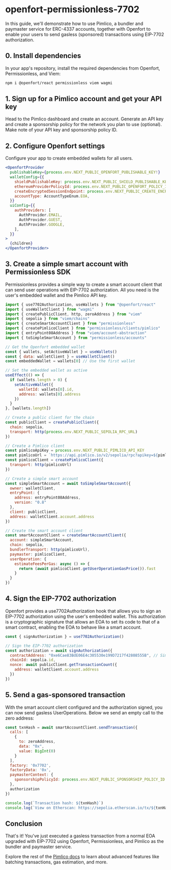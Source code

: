# openfort-permissionless-7702

In this guide, we'll demonstrate how to use Pimlico, a bundler and paymaster service for ERC-4337 accounts, together with Openfort to enable your users to send gasless (sponsored) transactions using EIP-7702 authorization.

## 0. Install dependencies

In your app's repository, install the required dependencies from Openfort, Permissionless, and Viem:

```bash
npm i @openfort/react permissionless viem wagmi
```

## 1. Sign up for a Pimlico account and get your API key

Head to the Pimlico dashboard and create an account. Generate an API key and create a sponsorship policy for the network you plan to use (optional). Make note of your API key and sponsorship policy ID.

## 2. Configure Openfort settings

Configure your app to create embedded wallets for all users.

```jsx
<OpenfortProvider
  publishableKey={process.env.NEXT_PUBLIC_OPENFORT_PUBLISHABLE_KEY!}
  walletConfig={{
    shieldPublishableKey: process.env.NEXT_PUBLIC_SHIELD_PUBLISHABLE_KEY!,
    ethereumProviderPolicyId: process.env.NEXT_PUBLIC_OPENFORT_POLICY_ID,
    createEncryptedSessionEndpoint: process.env.NEXT_PUBLIC_CREATE_ENCRYPTED_SESSION_ENDPOINT,
    accountType: AccountTypeEnum.EOA,
  }}
  uiConfig={{
    authProviders: [
      AuthProvider.EMAIL,
      AuthProvider.GUEST,
      AuthProvider.GOOGLE,
    ],
  }}
>
  {children}
</OpenfortProvider>
```

## 3. Create a simple smart account with Permissionless SDK

Permissionless provides a simple way to create a smart account client that can send user operations with EIP-7702 authorization. All you need is the user's embedded wallet and the Pimlico API key.

```jsx
import { use7702Authorization, useWallets } from "@openfort/react"
import { useWalletClient } from "wagmi"
import { createPublicClient, http, zeroAddress } from "viem"
import { sepolia } from "viem/chains"
import { createSmartAccountClient } from "permissionless"
import { createPimlicoClient } from "permissionless/clients/pimlico"
import { entryPoint08Address } from "viem/account-abstraction"
import { toSimpleSmartAccount } from "permissionless/accounts"

// Get the Openfort embedded wallet
const { wallets, setActiveWallet } = useWallets()
const { data: walletClient } = useWalletClient()
const embeddedWallet = wallets[0] // Use the first wallet

// Set the embedded wallet as active
useEffect(() => {
  if (wallets.length > 0) {
    setActiveWallet({
      walletId: wallets[0].id,
      address: wallets[0].address
    })
  }
}, [wallets.length])

// Create a public client for the chain
const publicClient = createPublicClient({
  chain: sepolia,
  transport: http(process.env.NEXT_PUBLIC_SEPOLIA_RPC_URL)
})

// Create a Pimlico client
const pimlicoApiKey = process.env.NEXT_PUBLIC_PIMLICO_API_KEY
const pimlicoUrl = `https://api.pimlico.io/v2/sepolia/rpc?apikey=${pimlicoApiKey}`
const pimlicoClient = createPimlicoClient({
  transport: http(pimlicoUrl)
})

// Create a simple smart account
const simpleSmartAccount = await toSimpleSmartAccount({
  owner: walletClient,
  entryPoint: {
    address: entryPoint08Address,
    version: "0.8"
  },
  client: publicClient,
  address: walletClient.account.address
})

// Create the smart account client
const smartAccountClient = createSmartAccountClient({
  account: simpleSmartAccount,
  chain: sepolia,
  bundlerTransport: http(pimlicoUrl),
  paymaster: pimlicoClient,
  userOperation: {
    estimateFeesPerGas: async () => {
      return (await pimlicoClient.getUserOperationGasPrice()).fast
    }
  }
})
```

## 4. Sign the EIP-7702 authorization

Openfort provides a use7702Authorization hook that allows you to sign an EIP-7702 authorization using the user's embedded wallet. This authorization is a cryptographic signature that allows an EOA to set its code to that of a smart contract, enabling the EOA to behave like a smart account.

```jsx
const { signAuthorization } = use7702Authorization()

// Sign the EIP-7702 authorization
const authorization = await signAuthorization({
  contractAddress: "0xe6Cae83BdE06E4c305530e199D7217f42808555B", // Simple account implementation address
  chainId: sepolia.id,
  nonce: await publicClient.getTransactionCount({
    address: walletClient.account.address
  })
})
```

## 5. Send a gas-sponsored transaction

With the smart account client configured and the authorization signed, you can now send gasless UserOperations. Below we send an empty call to the zero address:

```jsx
const txnHash = await smartAccountClient.sendTransaction({
  calls: [
    {
      to: zeroAddress,
      data: "0x",
      value: BigInt(0)
    }
  ],
  factory: '0x7702',
  factoryData: '0x',
  paymasterContext: {
    sponsorshipPolicyId: process.env.NEXT_PUBLIC_SPONSORSHIP_POLICY_ID
  },
  authorization
})

console.log(`Transaction hash: ${txnHash}`)
console.log(`View on Etherscan: https://sepolia.etherscan.io/tx/${txnHash}`)
```

## Conclusion

That's it! You've just executed a gasless transaction from a normal EOA upgraded with EIP-7702 using Openfort, Permissionless, and Pimlico as the bundler and paymaster service.

Explore the rest of the [Pimlico docs](https://docs.pimlico.io/) to learn about advanced features like batching transactions, gas estimation, and more.
